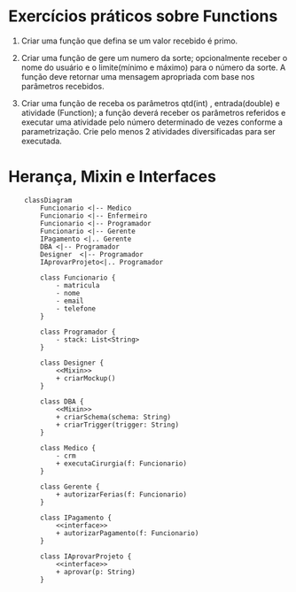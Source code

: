 # Exercícios práticos sobre Functions

1. Criar uma função que defina se um valor recebido é primo.

2. Criar uma função de gere um numero da sorte; opcionalmente receber o nome do usuário e o limite(mínimo e máximo) para o número da sorte. A função deve retornar uma mensagem apropriada com base nos parâmetros recebidos.

3. Criar uma função de receba os parâmetros qtd(int) , entrada(double) e atividade (Function); a função deverá receber os parâmetros referidos e executar uma atividade pelo número determinado de vezes conforme a parametrização. Crie pelo menos 2 atividades diversificadas para ser executada.

# Herança, Mixin e Interfaces

```mermaid
    classDiagram
        Funcionario <|-- Medico
        Funcionario <|-- Enfermeiro 
        Funcionario <|-- Programador 
        Funcionario <|-- Gerente 
        IPagamento <|.. Gerente
        DBA <|-- Programador
        Designer  <|-- Programador
        IAprovarProjeto<|.. Programador

        class Funcionario {
            - matricula
            - nome
            - email
            - telefone
        }

        class Programador {
            - stack: List<String>
        }

        class Designer {
            <<Mixin>>
            + criarMockup()
        }

        class DBA {
            <<Mixin>>
            + criarSchema(schema: String)
            + criarTrigger(trigger: String)
        }
        
        class Medico {
            - crm
            + executaCirurgia(f: Funcionario)
        }

        class Gerente {
            + autorizarFerias(f: Funcionario)            
        }

        class IPagamento {
            <<interface>>
            + autorizarPagamento(f: Funcionario)
        }

        class IAprovarProjeto {
            <<interface>>
            + aprovar(p: String)
        }
```